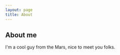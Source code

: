 ```yaml
---
layout: page
title: About
---
```


## About me

I'm a cool guy from the Mars, nice to meet you folks.

<navbar />

<script>
import Navbar from '../components/Navbar.vue'

export default {
  components: {
    Navbar
  }
}
</script>
